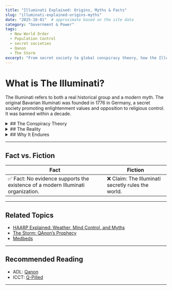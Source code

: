 ```yaml
---
title: "Illuminati Explained: Origins, Myths & Facts"
slug: "illuminati-explained-origins-myths"
date: "2025-10-01"  # approximate based on the site data
category: "Government & Power"
tags:
  - New World Order
  - Population Control
  - secret societies
  - Qanon
  - The Storm
excerpt: "From secret society to global conspiracy theory, how the Illuminati story grew and why it endures."
---
```


# What is The Illuminati?
The Illuminati refers to both a real historical group and a modern myth. The original Bavarian Illuminati was founded in 1776 in Germany, a secret society promoting enlightenment values and opposition to religious control. It was banned within a decade.

<details>
<summary>## The Conspiracy Theory</summary>
Today, “Illuminati” is used to describe a supposed secret elite group controlling world events. Popular claims include:

- Hidden hand in global politics and finance
- Influence over celebrities and pop culture
- Use of symbols (like the “all-seeing eye” or pyramid) as secret signals
</details>
<details>
<summary>## The Reality</summary>
- Historians agree the original Illuminati disbanded by the late 1700s.
- Modern claims are based on speculation, pattern-spotting, and pop culture references rather than evidence.
- The myth survives because it’s a “catch-all” theory for explaining power and inequality.
</details>
<details>
<summary>## Why It Endures</summary>
The Illuminati narrative appeals because it offers a simple answer to complex global issues. It also thrives in music, movies, and memes, where symbols are fun to interpret.
</details>

---

## Fact vs. Fiction
| Fact | Fiction|
|---|---|
| ✅ Fact: No evidence supports the existence of a modern Illuminati organization. | ❌ Claim: The Illuminati secretly rules the world. |

---

## Related Topics

- [HAARP Explained: Weather, Mind Control, and Myths](/haarp-explained-weather-mind-control-and-myths)  
- [The Storm: QAnon’s Prophecy](/the-storm-qanon-prophecy)  
- [Medbeds](http://192.168.0.162:3000/article/medbeds-quantum-healing)  

---

## Recommended Reading

- ADL: [Qanon](https://www.adl.org/resources/backgrounder/qanon)  
- ICCT: [Q-Pilled](https://icct.nl/publication/q-pilled-conspiracy-theories-trump-and-election-violence-united-states)  

---